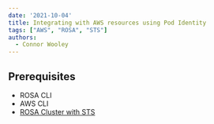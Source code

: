 ```yaml
---
date: '2021-10-04'
title: Integrating with AWS resources using Pod Identity
tags: ["AWS", "ROSA", "STS"]
authors:
  - Connor Wooley
---
```


## Prerequisites

* ROSA CLI
* AWS CLI
* [ROSA Cluster with STS](/experts/rosa/sts)
